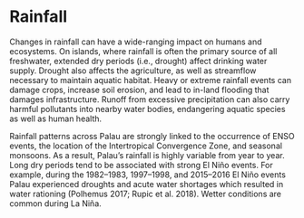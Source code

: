 # Rainfall

Changes in rainfall can have a wide-ranging impact on humans and ecosystems.  On islands, where rainfall is often the primary source of all freshwater, extended dry periods (i.e., drought) affect drinking water supply.  Drought also affects the agriculture, as well as streamflow necessary to maintain aquatic habitat. Heavy or extreme rainfall events can damage crops,  increase soil erosion, and lead to in-land flooding that damages infrastructure. Runoff from excessive precipitation can also carry harmful pollutants into nearby water bodies, endangering aquatic species as well as human health. 

Rainfall patterns across Palau are strongly linked to the occurrence of ENSO events, the location of the Intertropical Convergence Zone, and seasonal monsoons. As a result, Palau’s rainfall is highly variable from year to year. Long dry periods tend to be associated with strong El Niño events.  For example, during the 1982–1983, 1997–1998, and 2015–2016 El Niño events Palau experienced droughts and acute water shortages which resulted in water rationing (Polhemus 2017; Rupic et al. 2018). Wetter conditions are common during La Niña.  